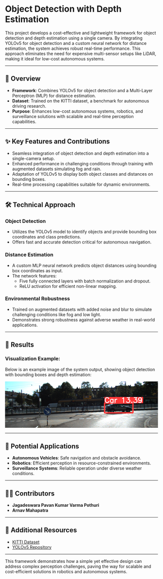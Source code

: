 # Object Detection with Depth Estimation

This project develops a cost-effective and lightweight framework for object detection and depth estimation using a single camera. By integrating YOLOv5 for object detection and a custom neural network for distance estimation, the system achieves robust real-time performance. This approach eliminates the need for expensive multi-sensor setups like LiDAR, making it ideal for low-cost autonomous systems.

---

## 🚀 Overview

- **Framework**: Combines YOLOv5 for object detection and a Multi-Layer Perceptron (MLP) for distance estimation.
- **Dataset**: Trained on the KITTI dataset, a benchmark for autonomous driving research.
- **Purpose**: Enhances low-cost autonomous systems, robotics, and surveillance solutions with scalable and real-time perception capabilities.

---

## ✨ Key Features and Contributions

- Seamless integration of object detection and depth estimation into a single-camera setup.
- Enhanced performance in challenging conditions through training with augmented datasets simulating fog and rain.
- Adaptation of YOLOv5 to display both object classes and distances on bounding boxes.
- Real-time processing capabilities suitable for dynamic environments.

---

## 🛠️ Technical Approach

### Object Detection
- Utilizes the YOLOv5 model to identify objects and provide bounding box coordinates and class predictions.
- Offers fast and accurate detection critical for autonomous navigation.

### Distance Estimation
- A custom MLP neural network predicts object distances using bounding box coordinates as input.
- The network features:
  - Five fully connected layers with batch normalization and dropout.
  - ReLU activation for efficient non-linear mapping.

### Environmental Robustness
- Trained on augmented datasets with added noise and blur to simulate challenging conditions like fog and low light.
- Demonstrates strong robustness against adverse weather in real-world applications.

---

## 🌟 Results
### Visualization Example:
Below is an example image of the system output, showing object detection with bounding boxes and depth estimation:

![Detected Car with Depth](007505.png)

---

## 🌟 Potential Applications

- **Autonomous Vehicles**: Safe navigation and obstacle avoidance.
- **Robotics**: Efficient perception in resource-constrained environments.
- **Surveillance Systems**: Reliable operation under diverse weather conditions.

---

## 👨‍💻 Contributors
- **Jagadeswara Pavan Kumar Varma Pothuri**  
- **Arnav Mahapatra**  

---

## 🔗 Additional Resources

- [KITTI Dataset](http://www.cvlibs.net/datasets/kitti/)
- [YOLOv5 Repository](https://github.com/ultralytics/yolov5)

---

This framework demonstrates how a simple yet effective design can address complex perception challenges, paving the way for scalable and cost-efficient solutions in robotics and autonomous systems.

